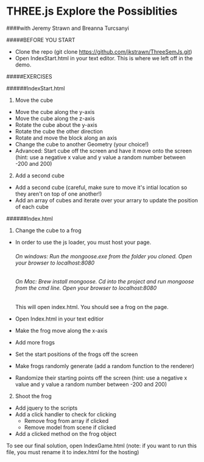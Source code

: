 THREE.js Explore the Possiblities 
=================================
####with Jeremy Strawn and Breanna Turcsanyi

#####BEFORE YOU START
* Clone the repo (git clone https://github.com/jkstrawn/ThreeSemJs.git)
* Open IndexStart.html in your text editor. This is where we left off in the demo.

#####EXERCISES

######IndexStart.html
1. Move the cube
  * Move the cube along the y-axis
  * Move the cube along the z-axis
  * Rotate the cube about the y-axis
  * Rotate the cube the other direction
  * Rotate and move the block along an axis
  * Change the cube to another Geometry (your choice!)
  * Advanced: Start cube off the screen and have it move onto the screen (hint: use a negative x value and y value a random   number between -200 and 200)


2. Add a second cube
 * Add a second cube (careful, make sure to move it's intial location so they aren't on top of one another!)
 * Add an array of cubes and iterate over your arrary to update the position of each cube

######Index.html
1. Change the cube to a frog
  * In order to use the js loader, you must host your page.
  
      ###### On windows: Run the mongoose.exe from the folder you cloned. Open your browser to localhost:8080
      ###### On Mac: Brew install mongoose. Cd into the project and run mongoose from the cmd line. Open your browser to localhost:8080

     This will open index.html. You should see a frog on the page.
   * Open Index.html in your text editior
   * Make the frog move along the x-axis
   * Add more frogs
   * Set the start positions of the frogs off the screen
   * Make frogs randomly generate (add a random function to the renderer)
   * Randomize their starting points off the screen (hint: use a negative x value and y value a random   number between -200 and 200)

2. Shoot the frog
  * Add jquery to the scripts
  * Add a click handler to check for clicking
    - Remove frog from array if clicked
    - Remove model from scene if clicked
  * Add a clicked method on the frog object
  
To see our final solution, open IndexGame.html (note: if you want to run this file, you must rename it to index.html for the hosting)
